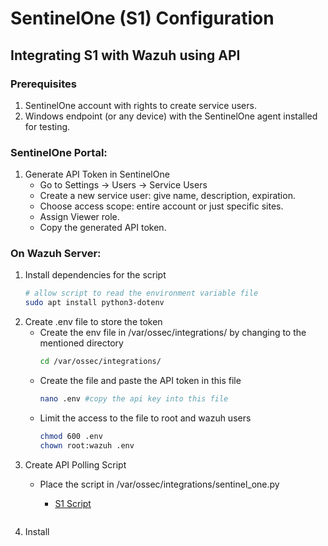 # SentinelOne (S1) Configuration

## Integrating S1 with Wazuh using API
### Prerequisites
1. SentinelOne account with rights to create service users.
2. Windows endpoint (or any device) with the SentinelOne agent installed for testing.

### SentinelOne Portal:
1. Generate API Token in SentinelOne
    - Go to Settings → Users → Service Users
    - Create a new service user: give name, description, expiration.
    - Choose access scope: entire account or just specific sites.
    - Assign Viewer role.
    - Copy the generated API token.

### On Wazuh Server: 
1. Install dependencies for the script
    ``` bash
    # allow script to read the environment variable file
    sudo apt install python3-dotenv
    ```
2. Create .env file to store the token
    - Create the env file in /var/ossec/integrations/ by changing to the mentioned directory
        ``` bash
        cd /var/ossec/integrations/
        ```
    - Create the file and paste the API token in this file
        ```bash
        nano .env #copy the api key into this file
        ```
    - Limit the access to the file to root and wazuh users
        ```bash
        chmod 600 .env
        chown root:wazuh .env
3. Create API Polling Script
    - Place the script in /var/ossec/integrations/sentinel_one.py
        + [S1 Script](../sentinel_one.py)

        ```
3. Install 


